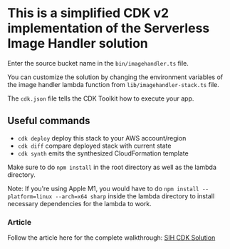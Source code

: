 # This is a simplified CDK v2 implementation of the Serverless Image Handler solution

Enter the source bucket name in the `bin/imagehandler.ts` file.

You can customize the solution by changing the environment variables of the image handler lambda function from `lib/imagehandler-stack.ts` file.

The `cdk.json` file tells the CDK Toolkit how to execute your app.

## Useful commands

* `cdk deploy`      deploy this stack to your AWS account/region
* `cdk diff`        compare deployed stack with current state
* `cdk synth`       emits the synthesized CloudFormation template


Make sure to do `npm install` in the root directory as well as the lambda directory.

Note: If you're using Apple M1, you would have to do `npm install --platform=linux --arch=x64 sharp` inside the lambda directory to install necessary dependencies for the lambda to work.

### Article
Follow the article here for the complete walkthrough: [SIH CDK Solution](https://vishnusblog.tech/serverless-image-handler-cdk-v2-simplified-implementation-sih-cdk-solution)